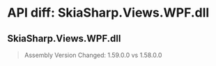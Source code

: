 # API diff: SkiaSharp.Views.WPF.dll

## SkiaSharp.Views.WPF.dll

> Assembly Version Changed: 1.59.0.0 vs 1.58.0.0

